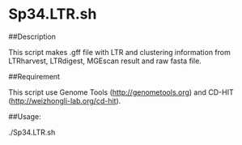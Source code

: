 Sp34.LTR.sh
====================

##Description

This script makes .gff file with LTR and clustering information from LTRharvest, LTRdigest, MGEscan result and raw fasta file.

##Requirement

This script use Genome Tools (http://genometools.org) and CD-HIT (http://weizhongli-lab.org/cd-hit).

##Usage:

./Sp34.LTR.sh  <MGEscan result> <LTRdigest result> <original fasta>
